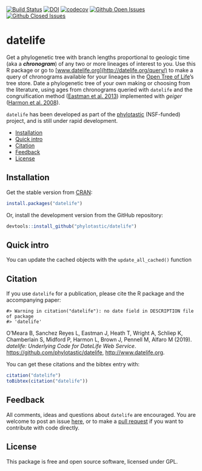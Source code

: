 
<!-- README.md is generated from README.Rmd. Please edit THIS file -->

[![Build
Status](https://travis-ci.org/phylotastic/datelife.svg)](https://travis-ci.org/phylotastic/datelife)
[![DOI](https://zenodo.org/badge/23036/phylotastic/datelife.svg)](https://zenodo.org/badge/latestdoi/23036/phylotastic/datelife)
[![codecov](https://codecov.io/gh/phylotastic/datelife/branch/master/graph/badge.svg)](https://codecov.io/gh/phylotastic/datelife)
[![Github Open
Issues](https://img.shields.io/github/issues-raw/phylotastic/datelife.svg)](https://github.com/phylotastic/datelife/issues)
[![Github Closed
Issues](https://img.shields.io/github/issues-closed-raw/phylotastic/datelife.svg)](https://github.com/phylotastic/datelife/issues?q=is%3Aissue+is%3Aclosed)

# datelife

Get a phylogenetic tree with branch lengths proportional to geologic
time (aka a ***chronogram***) of any two or more lineages of interest to
you. Use this R package or go to
[www.datelife.org](http://datelife.org/query/) to make a query of
chronograms available for your lineages in the [Open Tree of
Life](https://tree.opentreeoflife.org/curator)’s tree store. Date a
phylogenetic tree of your own making or choosing from the literature,
using ages from chronograms queried with `datelife` and the
congruification method ([Eastman et
al. 2013](http://onlinelibrary.wiley.com/doi/10.1111/2041-210X.12051/abstract))
implemented with *geiger* ([Harmon et
al. 2008](http://bioinformatics.oxfordjournals.org/content/24/1/129.short)).

`datelife` has been developed as part of the
[phylotastic](http://phylotastic.org/) (NSF-funded) project, and is
still under rapid development.

  - [Installation](#installation)
  - [Quick intro](#quick-intro)
  - [Citation](#citation)
  - [Feedback](#feedback)
  - [License](#license)

## Installation

Get the stable version from
[CRAN](https://cran.r-project.org/web/packages/datelife/index.html):

``` r
install.packages("datelife")
```

Or, install the development version from the GitHub repository:

``` r
devtools::install_github("phylotastic/datelife")
```

## Quick intro

You can update the cached objects with the `update_all_cached()`
function

## Citation

If you use `datelife` for a publication, please cite the R package and
the accompanying
    paper:

    #> Warning in citation("datelife"): no date field in DESCRIPTION file of package
    #> 'datelife'

<p>

O’Meara B, Sanchez Reyes L, Eastman J, Heath T, Wright A, Schliep K,
Chamberlain S, Midford P, Harmon L, Brown J, Pennell M, Alfaro M (2019).
<em>datelife: Underlying Code for DateLife Web Service</em>.
<https://github.com/phylotastic/datelife>, <http://www.datelife.org>.

</p>

You can get these citations and the bibtex entry with:

``` r
citation("datelife")
toBibtex(citation("datelife"))
```

## Feedback

All comments, ideas and questions about `datelife` are encouraged. You
are welcome to post an issue
[here](https://github.com/phylotastic/datelife/issues/new), or to make a
[pull request](https://github.com/phylotastic/datelife/pulls) if you
want to contribute with code directly.

## License

This package is free and open source software, licensed under GPL.
